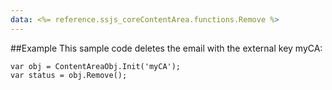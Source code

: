 ```yaml
---
data: <%= reference.ssjs_coreContentArea.functions.Remove %>
---
```


##Example
This sample code deletes the email with the external key myCA:

```
var obj = ContentAreaObj.Init('myCA');
var status = obj.Remove();
```
